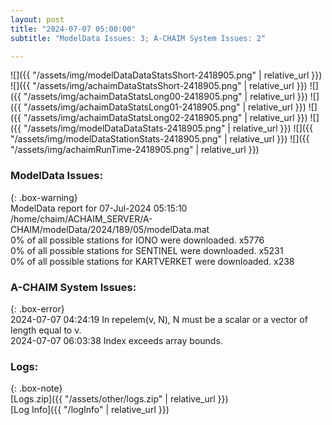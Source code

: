 ```yaml
---
layout: post
title: "2024-07-07 05:00:00"
subtitle: "ModelData Issues: 3; A-CHAIM System Issues: 2"

---
```


![]({{ "/assets/img/modelDataDataStatsShort-2418905.png" | relative_url }})
![]({{ "/assets/img/achaimDataStatsShort-2418905.png" | relative_url }})
![]({{ "/assets/img/achaimDataStatsLong00-2418905.png" | relative_url }})
![]({{ "/assets/img/achaimDataStatsLong01-2418905.png" | relative_url }})
![]({{ "/assets/img/achaimDataStatsLong02-2418905.png" | relative_url }})
![]({{ "/assets/img/modelDataDataStats-2418905.png" | relative_url }})
![]({{ "/assets/img/modelDataStationStats-2418905.png" | relative_url }})
![]({{ "/assets/img/achaimRunTime-2418905.png" | relative_url }})


### ModelData Issues:  
  
{: .box-warning}  
 ModelData report for 07-Jul-2024 05:15:10   
 /home/chaim/ACHAIM_SERVER/A-CHAIM/modelData/2024/189/05/modelData.mat   
 0% of all possible stations for IONO were downloaded. x5776   
 0% of all possible stations for SENTINEL were downloaded. x5231   
 0% of all possible stations for KARTVERKET were downloaded. x238   
  
### A-CHAIM System Issues:  
  
{: .box-error}  
2024-07-07 04:24:19 In repelem(v, N), N must be a scalar or a vector of length equal to v.  
2024-07-07 06:03:38 Index exceeds array bounds.  

### Logs:  
  
{: .box-note}  
[Logs.zip]({{ "/assets/other/logs.zip" | relative_url }})  
[Log Info]({{ "/logInfo" | relative_url }})  
